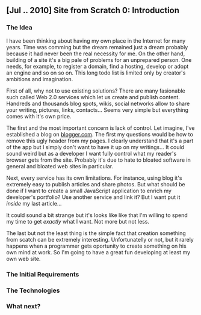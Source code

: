 ## [Jul .. 2010] Site from Scratch 0: Introduction

### The Idea

I have been thinking about having my own place in the Internet for many years.
Time was comming but the dream remained just a dream probably because it had never been the real necessity for me.
On the other hand, building of a site it's a big pale of problems for an unprepared person. 
One needs, for example, to register a domain, find a hosting, develop or adopt an engine and so on so on.
This long todo list is limited only by creator's ambitions and imagination.

First of all, why not to use existing solutions?
There are many fasionable such called Web 2.0 services which let us create and publish content.
Handreds and thousands blog spots, wikis, social networks allow to share your writing, pictures, links, contacts...
Seems very simple but everything comes with it's own price.

The first and the most important concern is lack of control.
Let imagine, I've established a blog on [blogger.com](http://www.blogger.com).
The first my questions would be how to remove this ugly header from my pages.
I clearly understand that it's a part of the app but I simply don't want to have it up on my writings...
It could sound weird but as a developer I want fully control what my reader's browser gets from the site.
Probably it's due to hate to bloated software in general and bloated web sites in particular.

Next, every service has its own limitations. 
For instance, using blog it's extremely easy to publish articles and share photos.
But what should be done if I want to create a small JavaScript application to enrich my developer's portfolio? 
Use another service and link it? But I want put it *inside* my last article...

It could sound a bit strange but it's looks like like that I'm willing to spend my time to get *exactly* what I want.
Not more but not less.

The last but not the least thing is the simple fact that creation something from scatch can be extremely interesting.
Unfortunatelly or not, but it rarely happens when a programmer gets oportunity to create something on his own mind at work.
So I'm going to have a great fun developing at least my own web site.

### The Initial Requirements

### The Technologies

### What next?

